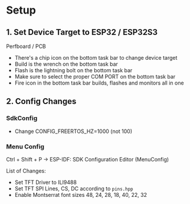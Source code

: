 # Setup

## 1. Set Device Target to ESP32 / ESP32S3
Perfboard / PCB
- There's a chip icon on the bottom task bar to change device target
- Build is the wrench on the bottom task bar
- Flash is the lightning bolt on the bottom task bar
- Make sure to select the proper COM PORT on the bottom task bar
- Fire icon in the bottom task bar builds, flashes and monitors all in one

## 2. Config Changes

### SdkConfig
- Change CONFIG_FREERTOS_HZ=1000 (not 100)

### Menu Config
Ctrl + Shift + P -> ESP-IDF: SDK Configuration Editor (MenuConfig)

List of Changes:
- Set TFT Driver to ILI9488
- Set TFT SPI Lines, CS, DC according to `pins.hpp`
- Enable Montserrat font sizes 48, 24, 28, 18, 40, 22, 32